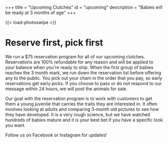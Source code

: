 +++
title = "Upcoming Clutches"
id = "upcoming"
description = "Babies will be ready at 3 months of age"
+++

{{< load-photoswipe >}}

# Reserve first, pick first

We run a $75 reservation program for all of our upcoming clutches. Reservations are 100% refundable for any reason and will be applied to your balance when you're ready to ship. When the first group of babies reaches the 3 month mark, we run down the reservation list before offering any to the public. You pick out your cham in the order that you pay, so early reservations get early picks. If you choose to pass or do not respond to our message within 24 hours, we will post the animals for sale.

Our goal with the reservation program is to work with customers to get them a young juvenile that carries the traits they are interested in. It often involves looking at adults and comparing 3-month old pictures to see how they have developed. It is a very rough science, but we have watched hundreds of babies mature and it is your best bet if you have a specific look you want.

Follow us on Facebook or Instagram for updates!